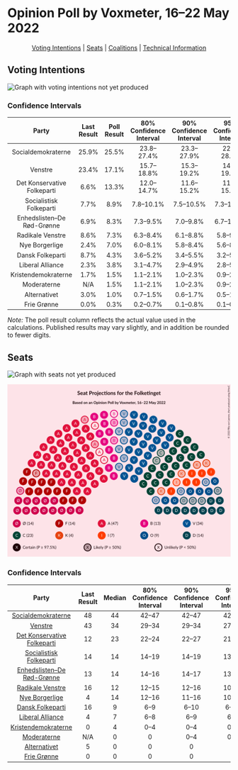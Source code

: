# Opinion Poll by Voxmeter, 16–22 May 2022

<p align="center"><a href="#voting-intentions">Voting Intentions</a> | <a href="#seats">Seats</a> | <a href="#coalitions">Coalitions</a> | <a href="#technical-information">Technical Information</a></p>

## Voting Intentions

![Graph with voting intentions not yet produced](2022-05-22-Voxmeter.png "Voting Intentions")

### Confidence Intervals

| Party | Last Result | Poll Result | 80% Confidence Interval | 90% Confidence Interval | 95% Confidence Interval | 99% Confidence Interval |
|:-----:|:-----------:|:-----------:|:-----------------------:|:-----------------------:|:-----------------------:|:-----------------------:|
| Socialdemokraterne | 25.9% | 25.5% | 23.8–27.4% |23.3–27.9% |22.9–28.3% |22.1–29.2% |
| Venstre | 23.4% | 17.1% | 15.7–18.8% |15.3–19.2% |14.9–19.6% |14.3–20.4% |
| Det Konservative Folkeparti | 6.6% | 13.3% | 12.0–14.7% |11.6–15.2% |11.3–15.5% |10.7–16.2% |
| Socialistisk Folkeparti | 7.7% | 8.9% | 7.8–10.1% |7.5–10.5% |7.3–10.8% |6.8–11.4% |
| Enhedslisten–De Rød-Grønne | 6.9% | 8.3% | 7.3–9.5% |7.0–9.8% |6.7–10.2% |6.3–10.8% |
| Radikale Venstre | 8.6% | 7.3% | 6.3–8.4% |6.1–8.8% |5.8–9.1% |5.4–9.6% |
| Nye Borgerlige | 2.4% | 7.0% | 6.0–8.1% |5.8–8.4% |5.6–8.7% |5.1–9.3% |
| Dansk Folkeparti | 8.7% | 4.3% | 3.6–5.2% |3.4–5.5% |3.2–5.7% |2.9–6.2% |
| Liberal Alliance | 2.3% | 3.8% | 3.1–4.7% |2.9–4.9% |2.8–5.2% |2.5–5.6% |
| Kristendemokraterne | 1.7% | 1.5% | 1.1–2.1% |1.0–2.3% |0.9–2.5% |0.7–2.8% |
| Moderaterne | N/A | 1.5% | 1.1–2.1% |1.0–2.3% |0.9–2.5% |0.7–2.8% |
| Alternativet | 3.0% | 1.0% | 0.7–1.5% |0.6–1.7% |0.5–1.8% |0.4–2.1% |
| Frie Grønne | 0.0% | 0.3% | 0.2–0.7% |0.1–0.8% |0.1–0.9% |0.1–1.1% |

*Note:* The poll result column reflects the actual value used in the calculations. Published results may vary slightly, and in addition be rounded to fewer digits.

## Seats

![Graph with seats not yet produced](2022-05-22-Voxmeter-seats.png "Seats")

![Graph with seating plan not yet produced](2022-05-22-Voxmeter-seating-plan.png "Seating Plan")

### Confidence Intervals

| Party | Last Result | Median | 80% Confidence Interval | 90% Confidence Interval | 95% Confidence Interval | 99% Confidence Interval |
|:-----:|:-----------:|:------:|:-----------------------:|:-----------------------:|:-----------------------:|:-----------------------:|
| <a href="#socialdemokraterne">Socialdemokraterne</a> | 48 | 44 | 42–47 |42–47 |42–48 |40–53 |
| <a href="#venstre">Venstre</a> | 43 | 34 | 29–34 |29–34 |27–35 |25–38 |
| <a href="#det-konservative-folkeparti">Det Konservative Folkeparti</a> | 12 | 23 | 22–24 |22–27 |21–28 |20–29 |
| <a href="#socialistisk-folkeparti">Socialistisk Folkeparti</a> | 14 | 14 | 14–19 |14–19 |13–19 |12–20 |
| <a href="#enhedslisten–de-rød-grønne">Enhedslisten–De Rød-Grønne</a> | 13 | 14 | 14–16 |14–17 |13–18 |11–20 |
| <a href="#radikale-venstre">Radikale Venstre</a> | 16 | 12 | 12–15 |12–16 |10–16 |10–18 |
| <a href="#nye-borgerlige">Nye Borgerlige</a> | 4 | 14 | 12–16 |11–16 |10–16 |9–16 |
| <a href="#dansk-folkeparti">Dansk Folkeparti</a> | 16 | 9 | 6–9 |6–10 |6–10 |5–11 |
| <a href="#liberal-alliance">Liberal Alliance</a> | 4 | 7 | 6–8 |6–9 |6–9 |5–11 |
| <a href="#kristendemokraterne">Kristendemokraterne</a> | 0 | 4 | 0–4 |0–4 |0–4 |0–4 |
| <a href="#moderaterne">Moderaterne</a> | N/A | 0 | 0 |0–4 |0–4 |0–5 |
| <a href="#alternativet">Alternativet</a> | 5 | 0 | 0 |0 |0 |0 |
| <a href="#frie-grønne">Frie Grønne</a> | 0 | 0 | 0 |0 |0 |0 |

